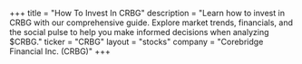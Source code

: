 +++
title = "How To Invest In CRBG"
description = "Learn how to invest in CRBG with our comprehensive guide. Explore market trends, financials, and the social pulse to help you make informed decisions when analyzing $CRBG."
ticker = "CRBG"
layout = "stocks"
company = "Corebridge Financial Inc. (CRBG)"
+++

